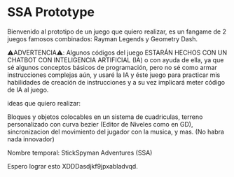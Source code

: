 # SSA Prototype
Bienvenido al prototipo de un juego que quiero realizar,
es un fangame de 2 juegos famosos combinados: Rayman Legends y Geometry Dash.

⚠️ADVERTENCIA⚠️: Algunos códigos del juego ESTARÁN HECHOS CON UN CHATBOT CON INTELIGENCIA ARTIFICIAL (IA) o con ayuda de ella, ya que sé algunos conceptos básicos de programación, pero no sé como armar instrucciones complejas aún, y usaré la IA y éste juego para practicar mis habilidades de creación de instrucciones y a su vez implicará meter código de IA al juego.

ideas que quiero realizar:

Bloques y objetos colocables en un sistema de cuadriculas, terreno personalizado con curva bezier (Editor de Niveles como en GD), sincronizacion del movimiento del jugador con la musica, y mas. (No habra nada innovador)

Nombre temporal: StickSpyman Adventures (SSA)

Espero lograr esto XDDDasdjkf9jpxabladvqd.
